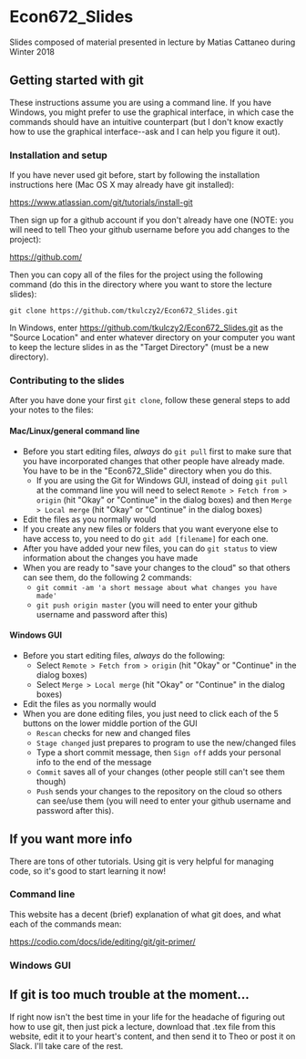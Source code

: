 # Econ672_Slides
Slides composed of material presented in lecture by Matias Cattaneo during Winter 2018

## Getting started with git

These instructions assume you are using a command line. If you have Windows, you might prefer to use the graphical interface, in which case the commands should have an intuitive counterpart (but I don't know exactly how to use the graphical interface--ask and I can help you figure it out).

### Installation and setup

If you have never used git before, start by following the installation instructions here (Mac OS X may already have git installed):

https://www.atlassian.com/git/tutorials/install-git

Then sign up for a github account if you don't already have one (NOTE: you will need to tell Theo your github username before you add changes to the project):

https://github.com/

Then you can copy all of the files for the project using the following command (do this in the directory where you want to store the lecture slides):

```git clone https://github.com/tkulczy2/Econ672_Slides.git```

In Windows, enter https://github.com/tkulczy2/Econ672_Slides.git as the "Source Location" and enter whatever directory on your computer you want to keep the lecture slides in as the "Target Directory" (must be a new directory).

### Contributing to the slides

After you have done your first `git clone`, follow these general steps to add your notes to the files:

#### Mac/Linux/general command line

* Before you start editing files, *always* do `git pull` first to make sure that you have incorporated changes that other people have already made. You have to be in the "Econ672_Slide" directory when you do this.
  - If you are using the Git for Windows GUI, instead of doing `git pull` at the command line you will need to select `Remote > Fetch from > origin` (hit "Okay" or "Continue" in the dialog boxes) and then `Merge > Local merge` (hit "Okay" or "Continue" in the dialog boxes)
* Edit the files as you normally would
* If you create any new files or folders that you want everyone else to have access to, you need to do `git add [filename]` for each one.
* After you have added your new files, you can do `git status` to view information about the changes you have made
* When you are ready to "save your changes to the cloud" so that others can see them, do the following 2 commands:
  -  `git commit -am 'a short message about what changes you have made'`
  -  `git push origin master` (you will need to enter your github username and password after this)

#### Windows GUI

* Before you start editing files, *always* do the following:
  - Select `Remote > Fetch from > origin` (hit "Okay" or "Continue" in the dialog boxes)
  - Select `Merge > Local merge` (hit "Okay" or "Continue" in the dialog boxes)
* Edit the files as you normally would
* When you are done editing files, you just need to click each of the 5 buttons on the lower middle portion of the GUI
  - `Rescan` checks for new and changed files
  - `Stage changed` just prepares to program to use the new/changed files
  - Type a short commit message, then `Sign off` adds your personal info to the end of the message
  - `Commit` saves all of your changes (other people still can't see them though)
  - `Push` sends your changes to the repository on the cloud so others can see/use them (you will need to enter your github username and password after this).

## If you want more info

There are tons of other tutorials. Using git is very helpful for managing code, so it's good to start learning it now!

### Command line

This website has a decent (brief) explanation of what git does, and what each of the commands mean:

https://codio.com/docs/ide/editing/git/git-primer/

### Windows GUI



## If git is too much trouble at the moment...

If right now isn't the best time in your life for the headache of figuring out how to use git, then just pick a lecture, download that .tex file from this website, edit it to your heart's content, and then send it to Theo or post it on Slack. I'll take care of the rest.

